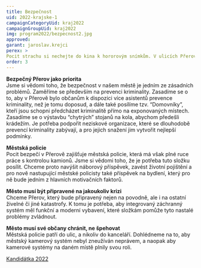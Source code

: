 ```yaml
---
title: Bezpečnost
uid: 2022-krajske-1
campaignCategoryUid: kraj2022
campaignGroupUid: kraj2022
img: program2022/bezpecnost2.jpg
approved:
garant: jaroslav.krejci
perex: >
Pocit strachu si nechejte do kina k hororovým snímkům. V ulicích Přerova pro něj totiž nebude místo. Bezpečné město je jednou z našich nejvyšších priorit. Zlepšení bezpečnosti ve městě vrátí do ulic tolik potřebný život. A přesně to chceme.
order: 3
---
```


**Bezpečný Přerov jako priorita** <br>
Jsme si vědomi toho, že bezpečnost v našem městě je jedním ze zásadních problémů. Zaměříme se především na prevenci kriminality. Zasadíme se o to, aby v Přerově bylo občanům k dispozici více asistentů prevence kriminality, než je tomu doposud, a dále také posílíme tzv. “Domovníky”, kteří jsou schopni předcházet kriminalitě přímo na exponovaných místech. Zasadíme se o výstavbu “chytrých” stojanů na kola, abychom předešli krádežím. Je potřeba podpořit neziskové organizace, které se dlouhodobě prevencí kriminality zabývají, a pro jejich snažení jim vytvořit nejlepší podmínky.
 
**Městská policie**<br>
Pocit bezpečí v Přerově zajišťuje městská policie, která má však plné ruce práce s kontrolou kamionů. Jsme si vědomi toho, že je potřeba tuto složku posílit. Chceme proto navýšit náborový příspěvek, zavést životní pojištění a pro nově nastupující městské policisty také příspěvek na bydlení, který pro ně bude jedním z hlavních motivačních faktorů. 
 
**Město musí být připravené na jakoukoliv krizi** <br>
Chceme Přerov, který bude připravený nejen na povodně, ale i na ostatní živelné či jiné katastrofy. K tomu je potřeba, aby integrovaný záchranný systém měl funkční a moderní vybavení, které složkám pomůže tyto nastalé problémy zvládnout. 
 
**Město musí své občany chránit, ne špehovat** <br>
Městská policie patří do ulic, a nikoliv do kanceláří. Dohlédneme na to, aby městský kamerový systém nebyl zneužíván neprávem, a naopak aby kamerové systémy na daném místě plnily svou roli.


[Kandidátka 2022](/volby-2022/)

